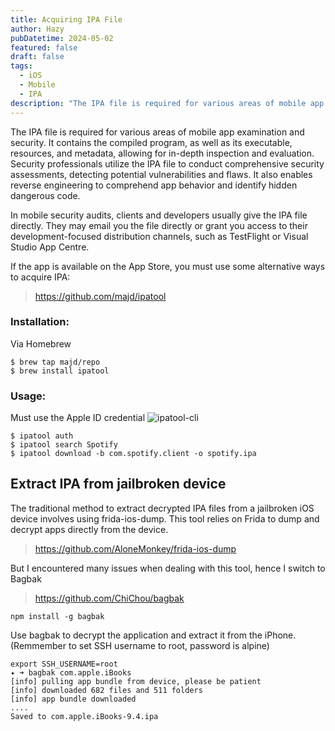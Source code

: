 ```yaml
---
title: Acquiring IPA File
author: Hazy
pubDatetime: 2024-05-02
featured: false
draft: false
tags:
  - iOS
  - Mobile
  - IPA
description: "The IPA file is required for various areas of mobile app examination and security."
---
```

The IPA file is required for various areas of mobile app examination and security. It contains the compiled program, as well as its executable, resources, and metadata, allowing for in-depth inspection and evaluation. Security professionals utilize the IPA file to conduct comprehensive security assessments, detecting potential vulnerabilities and flaws. It also enables reverse engineering to comprehend app behavior and identify hidden dangerous code.

In mobile security audits, clients and developers usually give the IPA file directly. They may email you the file directly or grant you access to their development-focused distribution channels, such as TestFlight or Visual Studio App Centre.

If the app is available on the App Store, you must use some alternative ways to acquire IPA:

> https://github.com/majd/ipatool

### Installation: 

Via Homebrew

``` shell
$ brew tap majd/repo
$ brew install ipatool
```
### Usage:

Must use the Apple ID credential
![ipatool-cli](@assets/images/2024-10-15-15-32-00.png)

``` shell
$ ipatool auth
$ ipatool search Spotify
$ ipatool download -b com.spotify.client -o spotify.ipa
```

## Extract IPA from jailbroken device 

The traditional method to extract decrypted IPA files from a jailbroken iOS device involves using frida-ios-dump. This tool relies on Frida to dump and decrypt apps directly from the device.

> https://github.com/AloneMonkey/frida-ios-dump

But I encountered many issues when dealing with this tool, hence I switch to Bagbak

> https://github.com/ChiChou/bagbak

``` shell
npm install -g bagbak
```

Use bagbak to decrypt the application and extract it from the iPhone. (Remmember to set SSH username to root, password is alpine)

```shell
export SSH_USERNAME=root
✦ ➜ bagbak com.apple.iBooks
[info] pulling app bundle from device, please be patient
[info] downloaded 682 files and 511 folders
[info] app bundle downloaded
....
Saved to com.apple.iBooks-9.4.ipa
```